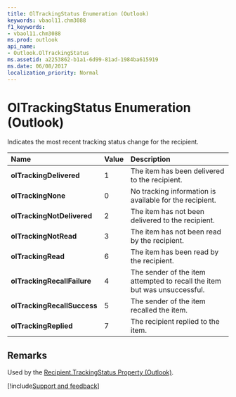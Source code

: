 ```yaml
---
title: OlTrackingStatus Enumeration (Outlook)
keywords: vbaol11.chm3088
f1_keywords:
- vbaol11.chm3088
ms.prod: outlook
api_name:
- Outlook.OlTrackingStatus
ms.assetid: a2253862-b1a1-6d99-81ad-1984ba615919
ms.date: 06/08/2017
localization_priority: Normal
---
```



# OlTrackingStatus Enumeration (Outlook)

Indicates the most recent tracking status change for the recipient.



|Name|Value|Description|
|:-----|:-----|:-----|
| **olTrackingDelivered**|1|The item has been delivered to the recipient.|
| **olTrackingNone**|0|No tracking information is available for the recipient.|
| **olTrackingNotDelivered**|2|The item has not been delivered to the recipient.|
| **olTrackingNotRead**|3|The item has not been read by the recipient.|
| **olTrackingRead**|6|The item has been read by the recipient.|
| **olTrackingRecallFailure**|4|The sender of the item attempted to recall the item but was unsuccessful.|
| **olTrackingRecallSuccess**|5|The sender of the item recalled the item.|
| **olTrackingReplied**|7|The recipient replied to the item.|

## Remarks

Used by the [Recipient.TrackingStatus Property (Outlook)](Outlook.Recipient.TrackingStatus.md).

[!include[Support and feedback](~/includes/feedback-boilerplate.md)]